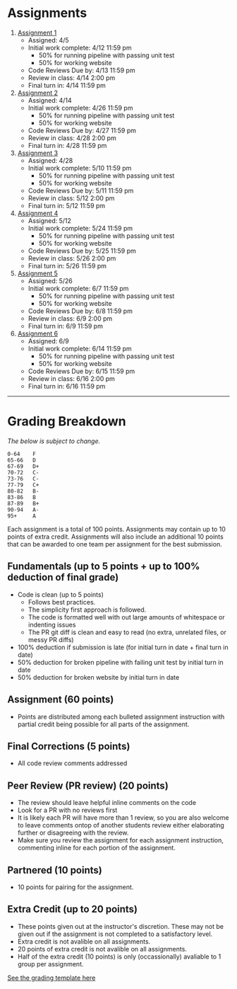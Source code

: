 # Assignments

1. [Assignment 1](Assignment1.md)
   - Assigned: 4/5
   - Initial work complete: 4/12 11:59 pm
     - 50% for running pipeline with passing unit test
     - 50% for working website
   - Code Reviews Due by: 4/13 11:59 pm
   - Review in class: 4/14 2:00 pm
   - Final turn in: 4/14 11:59 pm 
1. [Assignment 2](Assignment2.md)
   - Assigned: 4/14
   - Initial work complete: 4/26 11:59 pm
     - 50% for running pipeline with passing unit test
     - 50% for working website
   - Code Reviews Due by: 4/27 11:59 pm
   - Review in class: 4/28 2:00 pm
   - Final turn in: 4/28 11:59 pm
1. [Assignment 3](Assignment3.md)
   - Assigned: 4/28
   - Initial work complete: 5/10 11:59 pm
     - 50% for running pipeline with passing unit test
     - 50% for working website
   - Code Reviews Due by: 5/11 11:59 pm
   - Review in class: 5/12 2:00 pm
   - Final turn in: 5/12 11:59 pm
1. [Assignment 4](Assignment4.md)
   - Assigned: 5/12
   - Initial work complete: 5/24 11:59 pm
     - 50% for running pipeline with passing unit test
     - 50% for working website
   - Code Reviews Due by: 5/25 11:59 pm
   - Review in class: 5/26 2:00 pm
   - Final turn in: 5/26 11:59 pm
1. [Assignment 5](Assignment5.md)
   - Assigned: 5/26
   - Initial work complete: 6/7 11:59 pm
     - 50% for running pipeline with passing unit test
     - 50% for working website
   - Code Reviews Due by: 6/8 11:59 pm
   - Review in class: 6/9 2:00 pm
   - Final turn in: 6/9 11:59 pm
1. [Assignment 6](Assignment6.md)
   - Assigned: 6/9
   - Initial work complete: 6/14 11:59 pm
     - 50% for running pipeline with passing unit test
     - 50% for working website
   - Code Reviews Due by: 6/15 11:59 pm
   - Review in class: 6/16 2:00 pm
   - Final turn in: 6/16 11:59 pm
---
# Grading Breakdown
_The below is subject to change._
```
0-64	F
65-66	D
67-69	D+
70-72	C-
73-76	C-
77-79	C+
80-82	B-
83-86	B
87-89	B+
90-94	A-
95+     A
```

Each assignment is a total of 100 points. Assignments may contain up to 10 points of extra credit.
Assignments will also include an additional 10 points that can be awarded to one team per assignment for the best submission.

## Fundamentals (up to 5 points + up to 100% deduction of final grade)
- Code is clean (up to 5 points)
   - Follows best practices. 
   - The simplicity first approach is followed.
   - The code is formatted well with out large amounts of whitespace or indenting issues
   - The PR git diff is clean and easy to read (no extra, unrelated files, or messy PR diffs)
 - 100% deduction if submission is late (for initial turn in date + final turn in date)
 - 50% deduction for broken pipeline with failing unit test by initial turn in date
 - 50% deduction for broken website by initial turn in date

## Assignment (60 points)
- Points are distributed among each bulleted assignment instruction with partial credit being possible for all parts of the assignment.

## Final Corrections (5 points)
- All code review comments addressed

## Peer Review (PR review) (20 points)
- The review should leave helpful inline comments on the code
- Look for a PR with no reviews first
- It is likely each PR will have more than 1 review, so you are also welcome to leave comments ontop of another students review either elaborating further or disagreeing with the review.
- Make sure you review the assignment for each assignment instruction, commenting inline for each portion of the assignment.

## Partnered (10 points)
- 10 points for pairing for the assignment.

## Extra Credit (up to 20 points)
- These points given out at the instructor's discretion. These may not be given out if the assignment is not completed to a satisfactory level.
- Extra credit is not avalible on all assignments.
- 20 points of extra credit is not avalible on all assignments.
- Half of the extra credit (10 points) is only (occassionally) avaliable to 1 group per assignment.


[See the grading template here](https://github.com/IntelliTect-Samples/EWU-CSCD379-2022-Spring/blob/main/GradingTemplate.xlsx)






